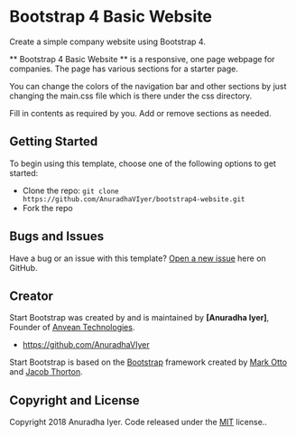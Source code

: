 # Bootstrap 4 Basic Website

Create a simple company website using Bootstrap 4.

** Bootstrap 4 Basic Website **  is a responsive, one page webpage for companies. The page has various sections for a starter page.

You can change the colors of the navigation bar and other sections by just changing the main.css file which is there under the css directory.

Fill in contents as required by you. Add or remove sections as needed.


## Getting Started

To begin using this template, choose one of the following options to get started:

* Clone the repo: `git clone https://github.com/AnuradhaVIyer/bootstrap4-website.git`
* Fork the repo

## Bugs and Issues

Have a bug or an issue with this template? [Open a new issue](https://github.com/AnuradhaVIyer/bootstrap4-website/issues) here on GitHub.

## Creator

Start Bootstrap was created by and is maintained by **[Anuradha Iyer]**, Founder of [Anvean Technologies](http://anveantechnologies.co.in/).

* https://github.com/AnuradhaVIyer

Start Bootstrap is based on the [Bootstrap](http://getbootstrap.com/) framework created by [Mark Otto](https://twitter.com/mdo) and [Jacob Thorton](https://twitter.com/fat).

## Copyright and License

Copyright 2018 Anuradha Iyer. Code released under the [MIT](https://github.com/AnuradhaVIyer/bootstrap4-website/blob/master/LICENSE) license..



